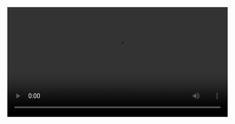 

<video width="100%" controls controlslist="nodownload nofullscreen noremoteplayback" disablePictureInPicture>
  <source src="https://api.keepwork.com/ts-storage/siteFiles/14989/raw#欢快的舞蹈.webm" type="video/webm" />
  <source src="https://api.keepwork.com/ts-storage/siteFiles/14988/raw#欢快的舞蹈.mp4" type="video/mp4" />
   
  你的浏览器不支持播放
</video>
<style>
video::-webkit-media-controls-fullscreen-button { display: none; } 
</style>